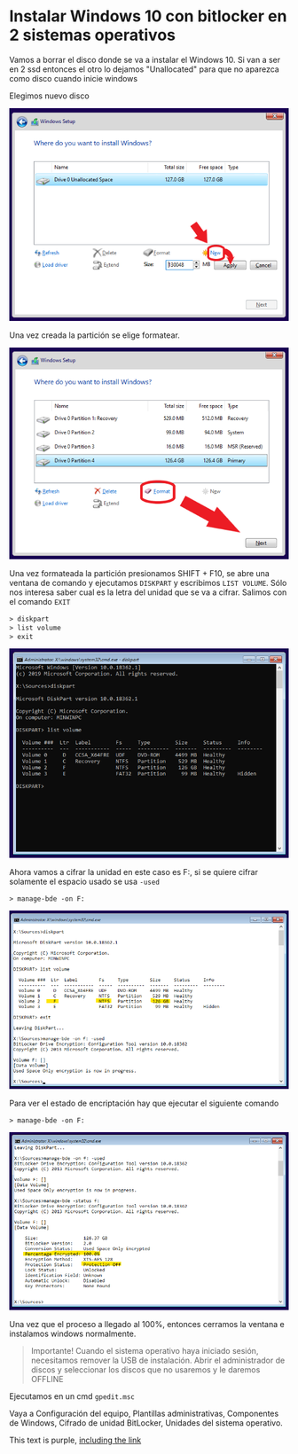 # Instalar Windows 10 con bitlocker en 2 sistemas operativos

Vamos a borrar el disco donde se va a instalar el Windows 10. Si van a ser en 2 ssd entonces el otro lo dejamos "Unallocated" para que no aparezca como disco cuando inicie windows

Elegimos nuevo disco

![Install](/1.png)

Una vez creada la partición se elige formatear.

![Install](/2.png)

Una vez formateada la partición presionamos SHIFT + F10, se abre una ventana de comando y ejecutamos `DISKPART` y escribimos `LIST VOLUME`. Sólo nos interesa saber cual es la letra del unidad que se va a cifrar. Salimos con el comando `EXIT`
```
> diskpart
> list volume
> exit
```
![Install](/3.png)

Ahora vamos a cifrar la unidad en este caso es F:, si se quiere cifrar solamente el espacio usado se usa `-used`
```
> manage-bde -on F:
```
![Install](/4.png)

Para ver el estado de encriptación hay que ejecutar el siguiente comando
```
> manage-bde -on F:
```
![Install](/5.png)

Una vez que el proceso a llegado al 100%, entonces cerramos la ventana e instalamos windows normalmente.

> Importante! Cuando el sistema operativo haya iniciado sesión, necesitamos remover la USB de instalación. Abrir el administrador de discos y seleccionar los discos que no usaremos y le daremos OFFLINE

Ejecutamos en un cmd `gpedit.msc`

Vaya a Configuración del equipo, Plantillas administrativas, Componentes de Windows, Cifrado de unidad BitLocker, Unidades del sistema operativo.

<div class="text-purple">
  This text is purple, <a href="#" class="text-inherit">including the link</a>
</div>
